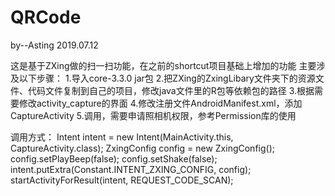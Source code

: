 # QRCode

by--Asting
2019.07.12

这是基于ZXing做的扫一扫功能，在之前的shortcut项目基础上增加的功能
主要涉及以下步骤：
1.导入core-3.3.0 jar包
2.把ZXing的ZxingLibary文件夹下的资源文件、代码文件复制到自己的项目，修改java文件里的R包等依赖包的路径
3.根据需要修改activity_capture的界面
4.修改注册文件AndroidManifest.xml，添加CaptureActivity
5.调用，需要申请照相机权限，参考Permission库的使用

调用方式：
									Intent intent = new Intent(MainActivity.this, CaptureActivity.class);
									ZxingConfig config = new ZxingConfig();
									config.setPlayBeep(false);
									config.setShake(false);
									intent.putExtra(Constant.INTENT_ZXING_CONFIG, config);
									startActivityForResult(intent, REQUEST_CODE_SCAN);

